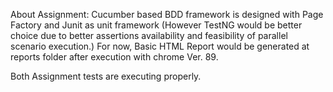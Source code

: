 About Assignment:
Cucumber based BDD framework is designed with Page Factory and Junit as unit framework
(However TestNG would be better choice due to better assertions availability and
feasibility of parallel scenario execution.) For now, Basic HTML Report would be generated at reports folder
after execution with chrome Ver. 89.

Both Assignment tests are executing properly.
